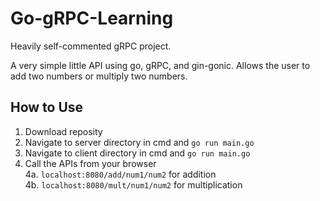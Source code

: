 # Go-gRPC-Learning
Heavily self-commented gRPC project.

A very simple little API using go, gRPC, and gin-gonic. Allows the user to add two numbers or multiply two numbers. 

## **How to Use**
1. Download reposity
2. Navigate to server directory in cmd and ```go run main.go```
3. Navigate to client directory in cmd and ```go run main.go```
4. Call the APIs from your browser<br>
4a. ```localhost:8080/add/num1/num2``` for addition<br>
4b. ```localhost:8080/mult/num1/num2``` for multiplication<br>

